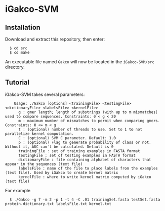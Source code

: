 # iGakco-SVM
## Installation
Download and extract this repository, then enter:
```
  $ cd src
  $ cd make
```
An executable file named `Gakco` will now be located in the `iGakco-SVM/src` directory.
## Tutorial
iGakco-SVM takes several parameters:
        
        Usage: ./Gakco [options] <trainingFile> <testingFile> <dictionaryFile> <labelsFile> <kernelFile>
          g : gmer length; length of substrings (with up to m mismatches) used to compare sequences. Constraints: 0 < g < 20
          m : maximum number of mismatches to permit when comparing gmers. Constraints: 0 <= m < g
          t : (optional) number of threads to use. Set to 1 to not parallelize kernel computation. 
          C : (optional) SVM C parameter. Default: 1.0
          p : (optional) Flag to generate probability of class or not. Without it, AUC can't be calculated. Default is 0
          trainingFile : set of training examples in FASTA format
          testingFile : set of testing examples in FASTA format
          dictionaryFile : file containing alphabet of characters that appear in the sequences (text file)
          labelsFile : name of the file to place labels from the examples (text file). Used by iGakco to create kernel matrix
          kernelFile : where to write kernel matrix computed by iGakco (text file)
For example:
```
  $ ./Gakco -g 7 -m 2 -p 1 -t 4 -C .01 trainingSet.fasta testSet.fasta protein.dictionary.txt labelsFile.txt kernel.txt
```
